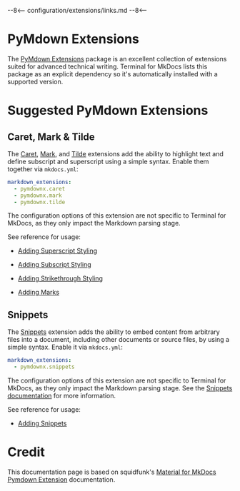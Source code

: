 --8<--
configuration/extensions/links.md
--8<--

# PyMdown Extensions

The [PyMdown Extensions] package is an excellent collection of extensions suited for advanced technical writing. Terminal for MkDocs lists this package as an explicit dependency so it's automatically installed with a supported version.

  [PyMdown Extensions]: https://facelessuser.github.io/pymdown-extensions/

# Suggested PyMdown Extensions

## Caret, Mark & Tilde

The [Caret], [Mark], and [Tilde] extensions add the ability to highlight text
and define subscript and superscript using a simple syntax. Enable them together
via `mkdocs.yml`:

``` yaml
markdown_extensions:
  - pymdownx.caret
  - pymdownx.mark
  - pymdownx.tilde
```

The configuration options of this extension are not specific to Terminal for
MkDocs, as they only impact the Markdown parsing stage. 

See reference for usage:

- [Adding Superscript Styling]
- [Adding Subscript Styling]
- [Adding Strikethrough Styling]
- [Adding Marks]

  [Adding Marks]: ../../../elements/typography/#marks
  [Adding Superscript Styling]: ../../../elements/typography/#superscript
  [Adding Subscript Styling]: ../../../elements/typography/#subscript
  [Adding Strikethrough Styling]: ../../../elements/typography/#strikethrough
  [Caret]: https://facelessuser.github.io/pymdown-extensions/extensions/caret/
  [Mark]: https://facelessuser.github.io/pymdown-extensions/extensions/mark/
  [Tilde]: https://facelessuser.github.io/pymdown-extensions/extensions/tilde/


## Snippets

The [Snippets] extension adds the ability to embed content from arbitrary files into a document, including other documents or source files, by using a simple syntax. Enable it via `mkdocs.yml`:

``` yaml
markdown_extensions:
  - pymdownx.snippets
```

The configuration options of this extension are not specific to Terminal for
MkDocs, as they only impact the Markdown parsing stage. See the [Snippets 
documentation][Snippets] for more information.

  [Snippets]: https://facelessuser.github.io/pymdown-extensions/extensions/snippets/
  
See reference for usage:

- [Adding Snippets]

  [Adding Snippets]: ./snippets.md


# Credit

This documentation page is based on squidfunk's [Material for MkDocs Pymdown Extension](https://squidfunk.github.io/mkdocs-material/setup/extensions/python-markdown-extensions/) documentation.
